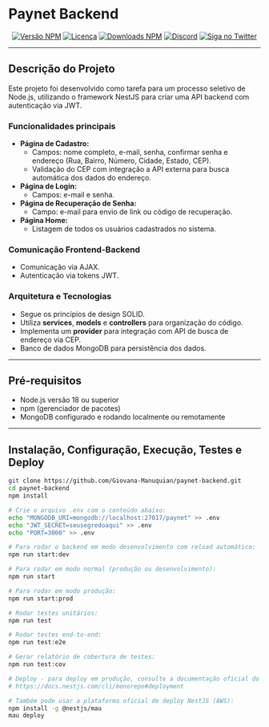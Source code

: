 # Paynet Backend

<p align="center">
  <a href="https://www.npmjs.com/~nestjscore" target="_blank"><img src="https://img.shields.io/npm/v/@nestjs/core.svg" alt="Versão NPM" /></a>
  <a href="https://www.npmjs.com/~nestjscore" target="_blank"><img src="https://img.shields.io/npm/l/@nestjs/core.svg" alt="Licença" /></a>
  <a href="https://www.npmjs.com/~nestjscore" target="_blank"><img src="https://img.shields.io/npm/dm/@nestjs/common.svg" alt="Downloads NPM" /></a>
  <a href="https://discord.gg/G7Qnnhy" target="_blank"><img src="https://img.shields.io/badge/discord-online-brightgreen.svg" alt="Discord"/></a>
  <a href="https://twitter.com/nestframework" target="_blank"><img src="https://img.shields.io/twitter/follow/nestframework.svg?style=social&label=Seguir" alt="Siga no Twitter"></a>
</p>

---

## Descrição do Projeto

Este projeto foi desenvolvido como tarefa para um processo seletivo de Node.js, utilizando o framework NestJS para criar uma API backend com autenticação via JWT.

### Funcionalidades principais

- **Página de Cadastro:**
  - Campos: nome completo, e-mail, senha, confirmar senha e endereço (Rua, Bairro, Número, Cidade, Estado, CEP).
  - Validação do CEP com integração a API externa para busca automática dos dados do endereço.
- **Página de Login:**
  - Campos: e-mail e senha.
- **Página de Recuperação de Senha:**
  - Campo: e-mail para envio de link ou código de recuperação.
- **Página Home:**
  - Listagem de todos os usuários cadastrados no sistema.

### Comunicação Frontend-Backend

- Comunicação via AJAX.
- Autenticação via tokens JWT.

### Arquitetura e Tecnologias

- Segue os princípios de design SOLID.
- Utiliza **services**, **models** e **controllers** para organização do código.
- Implementa um **provider** para integração com API de busca de endereço via CEP.
- Banco de dados MongoDB para persistência dos dados.

---

## Pré-requisitos

- Node.js versão 18 ou superior
- npm (gerenciador de pacotes)
- MongoDB configurado e rodando localmente ou remotamente

---

## Instalação, Configuração, Execução, Testes e Deploy

```bash
git clone https://github.com/Giovana-Manuquian/paynet-backend.git
cd paynet-backend
npm install

# Crie o arquivo .env com o conteúdo abaixo:
echo "MONGODB_URI=mongodb://localhost:27017/paynet" >> .env
echo "JWT_SECRET=seusegredoaqui" >> .env
echo "PORT=3000" >> .env

# Para rodar o backend em modo desenvolvimento com reload automático:
npm run start:dev

# Para rodar em modo normal (produção ou desenvolvimento):
npm run start

# Para rodar em modo produção:
npm run start:prod

# Rodar testes unitários:
npm run test

# Rodar testes end-to-end:
npm run test:e2e

# Gerar relatório de cobertura de testes:
npm run test:cov

# Deploy - para deploy em produção, consulte a documentação oficial do NestJS:
# https://docs.nestjs.com/cli/monorepo#deployment

# Também pode usar a plataforma oficial de deploy NestJS (AWS):
npm install -g @nestjs/mau
mau deploy
